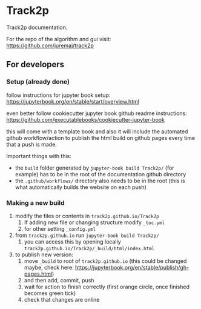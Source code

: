 # Track2p

Track2p documentation.

For the repo of the algorithm and gui visit: https://github.com/juremaj/track2p



## For developers

### Setup (already done)

follow instructions for jupyter book setup:
https://jupyterbook.org/en/stable/start/overview.html

even better follow cookiecutter jupyter book github readme instructions: https://github.com/executablebooks/cookiecutter-jupyter-book

this will come with a template book and also it will include the automated github workflow/action to publish the html build on github pages every time that a push is made.

Important things with this:
- the `build` folder generated by `jupyter-book build Track2p/` (for example) has to be in the root of the documentation github directory
- the `.github/workflows/` directory also needs to be in the root (this is what automatically builds the website on each push)

### Making a new build

1) modify the files or contents in `track2p.github.io/Track2p`
	1) If adding new file or changing structure modify `_toc.yml`
	2) for other setting `_config.yml`
2) from `track2p.github.io` run `jupyter-book build Track2p/`
	1) you can access this by opening locally `track2p.github.io/Track2p/_build/html/index.html`
3) to publish new version:
	1) move `_build` to root of `track2p.github.io` (this could be changed maybe, check here: https://jupyterbook.org/en/stable/publish/gh-pages.html)
	2) and then add, commit, push
	3) wait for action to finish correctly (first orange circle, once finished becomes green tick)
	4) check that changes are online
